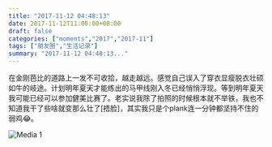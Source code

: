 ```yaml
---
title: "2017-11-12 04:48:13"
date: 2017-11-12T11:00:00+08:00
draft: false
categories: ["moments","2017","2017-11"]
tags: ["朋友圈","生活记录"]
summary: "2017-11-12 04:48:13..."
---
```


在金刚芭比的道路上一发不可收拾，越走越远。感觉自己误入了穿衣显瘦脱衣壮硕如牛的岐途。计划明年夏天才能练出的马甲线刚入冬已经悄悄浮现。等到明年夏天我可能已经可以参加健美比赛了。老实说我除了拍照的时候根本就不举铁，我也不知道我干了些啥就变那么壮了[捂脸]，其实我只是个plank连一分钟都坚持不住的弱鸡😂。

![Media 1](/Moments/photos/2017-11-12/201711120448130.jpg)

